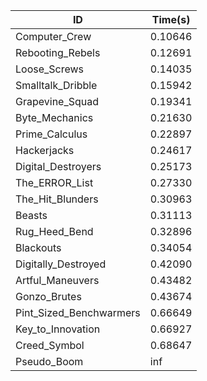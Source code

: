 |ID|Time(s)|
|-|-|
|Computer_Crew|0.10646|
|Rebooting_Rebels|0.12691|
|Loose_Screws|0.14035|
|Smalltalk_Dribble|0.15942|
|Grapevine_Squad|0.19341|
|Byte_Mechanics|0.21630|
|Prime_Calculus|0.22897|
|Hackerjacks|0.24617|
|Digital_Destroyers|0.25173|
|The_ERROR_List|0.27330|
|The_Hit_Blunders|0.30963|
|Beasts|0.31113|
|Rug_Heed_Bend|0.32896|
|Blackouts|0.34054|
|Digitally_Destroyed|0.42090|
|Artful_Maneuvers|0.43482|
|Gonzo_Brutes|0.43674|
|Pint_Sized_Benchwarmers|0.66649|
|Key_to_Innovation|0.66927|
|Creed_Symbol|0.68647|
|Pseudo_Boom|inf|
